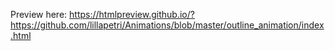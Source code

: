 Preview here: <a href="https://htmlpreview.github.io/?https://github.com/lillapetri/Animations/blob/master/outline_animation/index.html" target="_blank">https://htmlpreview.github.io/?https://github.com/lillapetri/Animations/blob/master/outline_animation/index.html</a>